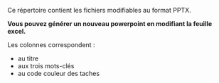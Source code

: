 Ce répertoire contient les fichiers modifiables au format PPTX.

**Vous pouvez générer un nouveau powerpoint en modifiant la feuille excel.**

Les colonnes correspondent  :

 * au titre
 * aux trois mots-clés
 * au code couleur des taches
